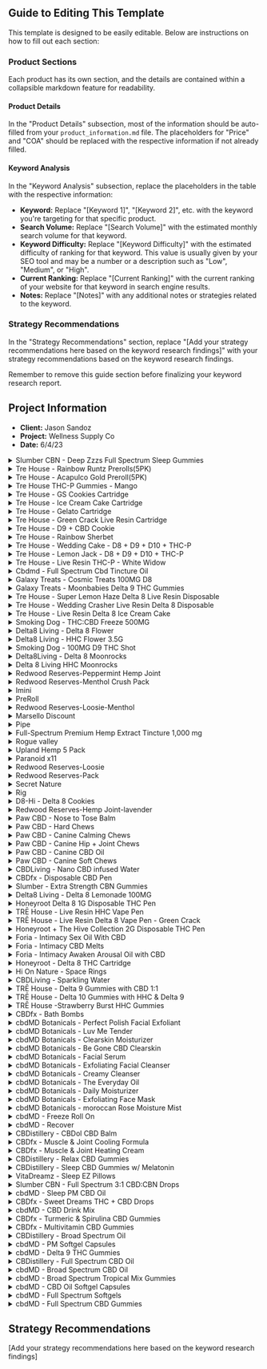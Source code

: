 ## Guide to Editing This Template

This template is designed to be easily editable. Below are instructions on how to fill out each section:

### Product Sections

Each product has its own section, and the details are contained within a collapsible markdown feature for readability. 

#### Product Details

In the "Product Details" subsection, most of the information should be auto-filled from your `product_information.md` file. The placeholders for "Price" and "COA" should be replaced with the respective information if not already filled.

#### Keyword Analysis

In the "Keyword Analysis" subsection, replace the placeholders in the table with the respective information:

- **Keyword:** Replace "[Keyword 1]", "[Keyword 2]", etc. with the keyword you're targeting for that specific product.
- **Search Volume:** Replace "[Search Volume]" with the estimated monthly search volume for that keyword.
- **Keyword Difficulty:** Replace "[Keyword Difficulty]" with the estimated difficulty of ranking for that keyword. This value is usually given by your SEO tool and may be a number or a description such as "Low", "Medium", or "High".
- **Current Ranking:** Replace "[Current Ranking]" with the current ranking of your website for that keyword in search engine results.
- **Notes:** Replace "[Notes]" with any additional notes or strategies related to the keyword.

### Strategy Recommendations

In the "Strategy Recommendations" section, replace "[Add your strategy recommendations here based on the keyword research findings]" with your strategy recommendations based on the keyword research findings.

Remember to remove this guide section before finalizing your keyword research report.

## Project Information

- **Client:** Jason Sandoz
- **Project:** Wellness Supply Co
- **Date:** 6/4/23


<details>
  <summary>Slumber CBN - Deep Zzzs Full Spectrum Sleep Gummies <a id="section-1"></a></summary>

  - **Product URL:** [https://wellnesssupply.co/product/slumber-cbn-deep-zzzs-full-spectrum-sleep-gummies/](https://wellnesssupply.co/product/slumber-cbn-deep-zzzs-full-spectrum-sleep-gummies/)
  - **Price:** 59.99
  - **COA:** Insert lab result link here

  ### Keyword Research

  | Keyword | Search Volume | Keyword Difficulty | Current Ranking | Notes |
  |---------|---------------|-------------------|-----------------|-------|
  | Keyword 1 | Search Volume | Keyword Difficulty | Current Ranking | Notes |
  | Keyword 2 | Search Volume | Keyword Difficulty | Current Ranking | Notes |
  | ... | ... | ... | ... | ... |

</details>

<details>
  <summary>Tre House - Rainbow Runtz Prerolls(5PK) <a id="section-2"></a></summary>

  - **Product URL:** [https://wellnesssupply.co/product/tre-house-rainbow-runtz-prerolls5pk/](https://wellnesssupply.co/product/tre-house-rainbow-runtz-prerolls5pk/)
  - **Price:** 24.99
  - **COA:** Insert lab result link here

  ### Keyword Research

  | Keyword | Search Volume | Keyword Difficulty | Current Ranking | Notes |
  |---------|---------------|-------------------|-----------------|-------|
  | Keyword 1 | Search Volume | Keyword Difficulty | Current Ranking | Notes |
  | Keyword 2 | Search Volume | Keyword Difficulty | Current Ranking | Notes |
  | ... | ... | ... | ... | ... |

</details>

<details>
  <summary>Tre House - Acapulco Gold Preroll(5PK) <a id="section-3"></a></summary>

  - **Product URL:** [https://wellnesssupply.co/product/tre-house-acapulco-gold-preroll5pk/](https://wellnesssupply.co/product/tre-house-acapulco-gold-preroll5pk/)
  - **Price:** 24.99
  - **COA:** Insert lab result link here

  ### Keyword Research

  | Keyword | Search Volume | Keyword Difficulty | Current Ranking | Notes |
  |---------|---------------|-------------------|-----------------|-------|
  | Keyword 1 | Search Volume | Keyword Difficulty | Current Ranking | Notes |
  | Keyword 2 | Search Volume | Keyword Difficulty | Current Ranking | Notes |
  | ... | ... | ... | ... | ... |

</details>

<details>
  <summary>Tre House THC-P Gummies - Mango <a id="section-4"></a></summary>

  - **Product URL:** [https://wellnesssupply.co/product/tre-house-thc-p-gummies-mango/](https://wellnesssupply.co/product/tre-house-thc-p-gummies-mango/)
  - **Price:** 39.99
  - **COA:** Insert lab result link here

  ### Keyword Research

  | Keyword | Search Volume | Keyword Difficulty | Current Ranking | Notes |
  |---------|---------------|-------------------|-----------------|-------|
  | Keyword 1 | Search Volume | Keyword Difficulty | Current Ranking | Notes |
  | Keyword 2 | Search Volume | Keyword Difficulty | Current Ranking | Notes |
  | ... | ... | ... | ... | ... |

</details>

<details>
  <summary>Tre House - GS Cookies Cartridge <a id="section-5"></a></summary>

  - **Product URL:** [https://wellnesssupply.co/product/tre-house-gs-cookies-cartridge/](https://wellnesssupply.co/product/tre-house-gs-cookies-cartridge/)
  - **Price:** 24.99
  - **COA:** Insert lab result link here

  ### Keyword Research

  | Keyword | Search Volume | Keyword Difficulty | Current Ranking | Notes |
  |---------|---------------|-------------------|-----------------|-------|
  | Keyword 1 | Search Volume | Keyword Difficulty | Current Ranking | Notes |
  | Keyword 2 | Search Volume | Keyword Difficulty | Current Ranking | Notes |
  | ... | ... | ... | ... | ... |

</details>

<details>
  <summary>Tre House - Ice Cream Cake Cartridge <a id="section-6"></a></summary>

  - **Product URL:** [https://wellnesssupply.co/product/tre-house-ice-cream-cake-cartridge/](https://wellnesssupply.co/product/tre-house-ice-cream-cake-cartridge/)
  - **Price:** 24.99
  - **COA:** Insert lab result link here

  ### Keyword Research

  | Keyword | Search Volume | Keyword Difficulty | Current Ranking | Notes |
  |---------|---------------|-------------------|-----------------|-------|
  | Keyword 1 | Search Volume | Keyword Difficulty | Current Ranking | Notes |
  | Keyword 2 | Search Volume | Keyword Difficulty | Current Ranking | Notes |
  | ... | ... | ... | ... | ... |

</details>

<details>
  <summary>Tre House - Gelato Cartridge <a id="section-7"></a></summary>

  - **Product URL:** [https://wellnesssupply.co/product/tre-house-gelato-cartridge/](https://wellnesssupply.co/product/tre-house-gelato-cartridge/)
  - **Price:** 24.99
  - **COA:** Insert lab result link here

  ### Keyword Research

  | Keyword | Search Volume | Keyword Difficulty | Current Ranking | Notes |
  |---------|---------------|-------------------|-----------------|-------|
  | Keyword 1 | Search Volume | Keyword Difficulty | Current Ranking | Notes |
  | Keyword 2 | Search Volume | Keyword Difficulty | Current Ranking | Notes |
  | ... | ... | ... | ... | ... |

</details>

<details>
  <summary>Tre House - Green Crack Live Resin Cartridge <a id="section-8"></a></summary>

  - **Product URL:** [https://wellnesssupply.co/product/tre-house-green-crack-live-resin-cartridge/](https://wellnesssupply.co/product/tre-house-green-crack-live-resin-cartridge/)
  - **Price:** 24.99
  - **COA:** Insert lab result link here

  ### Keyword Research

  | Keyword | Search Volume | Keyword Difficulty | Current Ranking | Notes |
  |---------|---------------|-------------------|-----------------|-------|
  | Keyword 1 | Search Volume | Keyword Difficulty | Current Ranking | Notes |
  | Keyword 2 | Search Volume | Keyword Difficulty | Current Ranking | Notes |
  | ... | ... | ... | ... | ... |

</details>

<details>
  <summary>Tre House - D9 + CBD Cookie <a id="section-9"></a></summary>

  - **Product URL:** [https://wellnesssupply.co/product/tre-house-d9-cbd-cookie/](https://wellnesssupply.co/product/tre-house-d9-cbd-cookie/)
  - **Price:** 11.99
  - **COA:** Insert lab result link here

  ### Keyword Research

  | Keyword | Search Volume | Keyword Difficulty | Current Ranking | Notes |
  |---------|---------------|-------------------|-----------------|-------|
  | Keyword 1 | Search Volume | Keyword Difficulty | Current Ranking | Notes |
  | Keyword 2 | Search Volume | Keyword Difficulty | Current Ranking | Notes |
  | ... | ... | ... | ... | ... |

</details>

<details>
  <summary>Tre House - Rainbow Sherbet <a id="section-10"></a></summary>

  - **Product URL:** [https://wellnesssupply.co/product/tre-house-rainbow-sherbet/](https://wellnesssupply.co/product/tre-house-rainbow-sherbet/)
  - **Price:** 39.99
  - **COA:** Insert lab result link here

  ### Keyword Research

  | Keyword | Search Volume | Keyword Difficulty | Current Ranking | Notes |
  |---------|---------------|-------------------|-----------------|-------|
  | Keyword 1 | Search Volume | Keyword Difficulty | Current Ranking | Notes |
  | Keyword 2 | Search Volume | Keyword Difficulty | Current Ranking | Notes |
  | ... | ... | ... | ... | ... |

</details>

<details>
  <summary>Tre House - Wedding Cake - D8 + D9 + D10 + THC-P <a id="section-11"></a></summary>

  - **Product URL:** [https://wellnesssupply.co/product/tre-house-wedding-cake-d8-d9-d10-thc-p/](https://wellnesssupply.co/product/tre-house-wedding-cake-d8-d9-d10-thc-p/)
  - **Price:** 39.99
  - **COA:** Insert lab result link here

  ### Keyword Research

  | Keyword | Search Volume | Keyword Difficulty | Current Ranking | Notes |
  |---------|---------------|-------------------|-----------------|-------|
  | Keyword 1 | Search Volume | Keyword Difficulty | Current Ranking | Notes |
  | Keyword 2 | Search Volume | Keyword Difficulty | Current Ranking | Notes |
  | ... | ... | ... | ... | ... |

</details>

<details>
  <summary>Tre House - Lemon Jack - D8 + D9 + D10 + THC-P <a id="section-12"></a></summary>

  - **Product URL:** [https://wellnesssupply.co/product/tre-house-lemon-jack-d8-d9-d10-thc-p/](https://wellnesssupply.co/product/tre-house-lemon-jack-d8-d9-d10-thc-p/)
  - **Price:** 39.99
  - **COA:** Insert lab result link here

  ### Keyword Research

  | Keyword | Search Volume | Keyword Difficulty | Current Ranking | Notes |
  |---------|---------------|-------------------|-----------------|-------|
  | Keyword 1 | Search Volume | Keyword Difficulty | Current Ranking | Notes |
  | Keyword 2 | Search Volume | Keyword Difficulty | Current Ranking | Notes |
  | ... | ... | ... | ... | ... |

</details>

<details>
  <summary>Tre House - Live Resin THC-P - White Widow <a id="section-13"></a></summary>

  - **Product URL:** [https://wellnesssupply.co/product/tre-house-live-resin-thc-p-white-widow/](https://wellnesssupply.co/product/tre-house-live-resin-thc-p-white-widow/)
  - **Price:** 39.99
  - **COA:** Insert lab result link here

  ### Keyword Research

  | Keyword | Search Volume | Keyword Difficulty | Current Ranking | Notes |
  |---------|---------------|-------------------|-----------------|-------|
  | Keyword 1 | Search Volume | Keyword Difficulty | Current Ranking | Notes |
  | Keyword 2 | Search Volume | Keyword Difficulty | Current Ranking | Notes |
  | ... | ... | ... | ... | ... |

</details>

<details>
  <summary>Cbdmd - Full Spectrum Cbd Tincture Oil <a id="section-14"></a></summary>

  - **Product URL:** [https://wellnesssupply.co/product/cbdmd-full-spectrum-cbd-tincture-oil/](https://wellnesssupply.co/product/cbdmd-full-spectrum-cbd-tincture-oil/)
  - **Price:** 59.99
  - **COA:** Insert lab result link here

  ### Keyword Research

  | Keyword | Search Volume | Keyword Difficulty | Current Ranking | Notes |
  |---------|---------------|-------------------|-----------------|-------|
  | Keyword 1 | Search Volume | Keyword Difficulty | Current Ranking | Notes |
  | Keyword 2 | Search Volume | Keyword Difficulty | Current Ranking | Notes |
  | ... | ... | ... | ... | ... |

</details>

<details>
  <summary>Galaxy Treats - Cosmic Treats 100MG D8 <a id="section-15"></a></summary>

  - **Product URL:** [https://wellnesssupply.co/product/galaxy-treats-cosmic-treats-100mg-d8/](https://wellnesssupply.co/product/galaxy-treats-cosmic-treats-100mg-d8/)
  - **Price:** 12
  - **COA:** Insert lab result link here

  ### Keyword Research

  | Keyword | Search Volume | Keyword Difficulty | Current Ranking | Notes |
  |---------|---------------|-------------------|-----------------|-------|
  | Keyword 1 | Search Volume | Keyword Difficulty | Current Ranking | Notes |
  | Keyword 2 | Search Volume | Keyword Difficulty | Current Ranking | Notes |
  | ... | ... | ... | ... | ... |

</details>

<details>
  <summary>Galaxy Treats - Moonbabies Delta 9 THC Gummies <a id="section-16"></a></summary>

  - **Product URL:** [https://wellnesssupply.co/product/moonbabies-delta-9-thc-gummies/](https://wellnesssupply.co/product/moonbabies-delta-9-thc-gummies/)
  - **Price:** 4.99
  - **COA:** Insert lab result link here

  ### Keyword Research

  | Keyword | Search Volume | Keyword Difficulty | Current Ranking | Notes |
  |---------|---------------|-------------------|-----------------|-------|
  | Keyword 1 | Search Volume | Keyword Difficulty | Current Ranking | Notes |
  | Keyword 2 | Search Volume | Keyword Difficulty | Current Ranking | Notes |
  | ... | ... | ... | ... | ... |

</details>

<details>
  <summary>Tre House - Super Lemon Haze Delta 8 Live Resin Disposable <a id="section-17"></a></summary>

  - **Product URL:** [https://wellnesssupply.co/product/tre-house-super-lemon-haze-delta-8-live-resin-disposable/](https://wellnesssupply.co/product/tre-house-super-lemon-haze-delta-8-live-resin-disposable/)
  - **Price:** 39.99
  - **COA:** Insert lab result link here

  ### Keyword Research

  | Keyword | Search Volume | Keyword Difficulty | Current Ranking | Notes |
  |---------|---------------|-------------------|-----------------|-------|
  | Keyword 1 | Search Volume | Keyword Difficulty | Current Ranking | Notes |
  | Keyword 2 | Search Volume | Keyword Difficulty | Current Ranking | Notes |
  | ... | ... | ... | ... | ... |

</details>

<details>
  <summary>Tre House - Wedding Crasher Live Resin Delta 8 Disposable <a id="section-18"></a></summary>

  - **Product URL:** [https://wellnesssupply.co/product/tre-house-wedding-crashed-live-resin-delta-8-disposable/](https://wellnesssupply.co/product/tre-house-wedding-crashed-live-resin-delta-8-disposable/)
  - **Price:** 39.99
  - **COA:** Insert lab result link here

  ### Keyword Research

  | Keyword | Search Volume | Keyword Difficulty | Current Ranking | Notes |
  |---------|---------------|-------------------|-----------------|-------|
  | Keyword 1 | Search Volume | Keyword Difficulty | Current Ranking | Notes |
  | Keyword 2 | Search Volume | Keyword Difficulty | Current Ranking | Notes |
  | ... | ... | ... | ... | ... |

</details>

<details>
  <summary>Tre House - Live Resin Delta 8 Ice Cream Cake <a id="section-19"></a></summary>

  - **Product URL:** [https://wellnesssupply.co/product/tre-house-live-resin-delta-8-ice-cream-cake/](https://wellnesssupply.co/product/tre-house-live-resin-delta-8-ice-cream-cake/)
  - **Price:** 39.99
  - **COA:** Insert lab result link here

  ### Keyword Research

  | Keyword | Search Volume | Keyword Difficulty | Current Ranking | Notes |
  |---------|---------------|-------------------|-----------------|-------|
  | Keyword 1 | Search Volume | Keyword Difficulty | Current Ranking | Notes |
  | Keyword 2 | Search Volume | Keyword Difficulty | Current Ranking | Notes |
  | ... | ... | ... | ... | ... |

</details>

<details>
  <summary>Smoking Dog - THC:CBD Freeze 500MG <a id="section-20"></a></summary>

  - **Product URL:** [https://wellnesssupply.co/product/smoking-dog-thccbd-freeze-500mg/](https://wellnesssupply.co/product/smoking-dog-thccbd-freeze-500mg/)
  - **Price:** 39.99
  - **COA:** Insert lab result link here

  ### Keyword Research

  | Keyword | Search Volume | Keyword Difficulty | Current Ranking | Notes |
  |---------|---------------|-------------------|-----------------|-------|
  | Keyword 1 | Search Volume | Keyword Difficulty | Current Ranking | Notes |
  | Keyword 2 | Search Volume | Keyword Difficulty | Current Ranking | Notes |
  | ... | ... | ... | ... | ... |

</details>

<details>
  <summary>Delta8 Living - Delta 8 Flower <a id="section-21"></a></summary>

  - **Product URL:** [https://wellnesssupply.co/product/delta8-living-delta-8-flower/](https://wellnesssupply.co/product/delta8-living-delta-8-flower/)
  - **Price:** 29.99
  - **COA:** Insert lab result link here

  ### Keyword Research

  | Keyword | Search Volume | Keyword Difficulty | Current Ranking | Notes |
  |---------|---------------|-------------------|-----------------|-------|
  | Keyword 1 | Search Volume | Keyword Difficulty | Current Ranking | Notes |
  | Keyword 2 | Search Volume | Keyword Difficulty | Current Ranking | Notes |
  | ... | ... | ... | ... | ... |

</details>

<details>
  <summary>Delta8 Living - HHC Flower 3.5G <a id="section-22"></a></summary>

  - **Product URL:** [https://wellnesssupply.co/product/delta8-living-hhc-flower-3-5g/](https://wellnesssupply.co/product/delta8-living-hhc-flower-3-5g/)
  - **Price:** 29.99
  - **COA:** Insert lab result link here

  ### Keyword Research

  | Keyword | Search Volume | Keyword Difficulty | Current Ranking | Notes |
  |---------|---------------|-------------------|-----------------|-------|
  | Keyword 1 | Search Volume | Keyword Difficulty | Current Ranking | Notes |
  | Keyword 2 | Search Volume | Keyword Difficulty | Current Ranking | Notes |
  | ... | ... | ... | ... | ... |

</details>

<details>
  <summary>Smoking Dog - 100MG D9 THC Shot <a id="section-23"></a></summary>

  - **Product URL:** [https://wellnesssupply.co/product/smoking-dog-100mg-d9-thc-shot/](https://wellnesssupply.co/product/smoking-dog-100mg-d9-thc-shot/)
  - **Price:** 11.99
  - **COA:** Insert lab result link here

  ### Keyword Research

  | Keyword | Search Volume | Keyword Difficulty | Current Ranking | Notes |
  |---------|---------------|-------------------|-----------------|-------|
  | Keyword 1 | Search Volume | Keyword Difficulty | Current Ranking | Notes |
  | Keyword 2 | Search Volume | Keyword Difficulty | Current Ranking | Notes |
  | ... | ... | ... | ... | ... |

</details>

<details>
  <summary>Delta8Living - Delta 8 Moonrocks <a id="section-24"></a></summary>

  - **Product URL:** [https://wellnesssupply.co/product/delta8living-delta-8-moonrocks/](https://wellnesssupply.co/product/delta8living-delta-8-moonrocks/)
  - **Price:** 29.99
  - **COA:** Insert lab result link here

  ### Keyword Research

  | Keyword | Search Volume | Keyword Difficulty | Current Ranking | Notes |
  |---------|---------------|-------------------|-----------------|-------|
  | Keyword 1 | Search Volume | Keyword Difficulty | Current Ranking | Notes |
  | Keyword 2 | Search Volume | Keyword Difficulty | Current Ranking | Notes |
  | ... | ... | ... | ... | ... |

</details>

<details>
  <summary>Delta 8 Living HHC Moonrocks <a id="section-25"></a></summary>

  - **Product URL:** [https://wellnesssupply.co/product/delta-8-living-hhc-moonrocks/](https://wellnesssupply.co/product/delta-8-living-hhc-moonrocks/)
  - **Price:** 29.99
  - **COA:** Insert lab result link here

  ### Keyword Research

  | Keyword | Search Volume | Keyword Difficulty | Current Ranking | Notes |
  |---------|---------------|-------------------|-----------------|-------|
  | Keyword 1 | Search Volume | Keyword Difficulty | Current Ranking | Notes |
  | Keyword 2 | Search Volume | Keyword Difficulty | Current Ranking | Notes |
  | ... | ... | ... | ... | ... |

</details>

<details>
  <summary>Redwood Reserves-Peppermint Hemp Joint <a id="section-26"></a></summary>

  - **Product URL:** [https://wellnesssupply.co/product/redwood-reserves-peppermint-hemp-joint/](https://wellnesssupply.co/product/redwood-reserves-peppermint-hemp-joint/)
  - **Price:** 9
  - **COA:** Insert lab result link here

  ### Keyword Research

  | Keyword | Search Volume | Keyword Difficulty | Current Ranking | Notes |
  |---------|---------------|-------------------|-----------------|-------|
  | Keyword 1 | Search Volume | Keyword Difficulty | Current Ranking | Notes |
  | Keyword 2 | Search Volume | Keyword Difficulty | Current Ranking | Notes |
  | ... | ... | ... | ... | ... |

</details>

<details>
  <summary>Redwood Reserves-Menthol Crush Pack <a id="section-27"></a></summary>

  - **Product URL:** [https://wellnesssupply.co/product/redwood/](https://wellnesssupply.co/product/redwood/)
  - **Price:** 11.99
  - **COA:** Insert lab result link here

  ### Keyword Research

  | Keyword | Search Volume | Keyword Difficulty | Current Ranking | Notes |
  |---------|---------------|-------------------|-----------------|-------|
  | Keyword 1 | Search Volume | Keyword Difficulty | Current Ranking | Notes |
  | Keyword 2 | Search Volume | Keyword Difficulty | Current Ranking | Notes |
  | ... | ... | ... | ... | ... |

</details>

<details>
  <summary>Imini <a id="section-28"></a></summary>

  - **Product URL:** [https://wellnesssupply.co/product/imini/](https://wellnesssupply.co/product/imini/)
  - **Price:** 35
  - **COA:** Insert lab result link here

  ### Keyword Research

  | Keyword | Search Volume | Keyword Difficulty | Current Ranking | Notes |
  |---------|---------------|-------------------|-----------------|-------|
  | Keyword 1 | Search Volume | Keyword Difficulty | Current Ranking | Notes |
  | Keyword 2 | Search Volume | Keyword Difficulty | Current Ranking | Notes |
  | ... | ... | ... | ... | ... |

</details>

<details>
  <summary>PreRoll <a id="section-29"></a></summary>

  - **Product URL:** [https://wellnesssupply.co/product/preroll/](https://wellnesssupply.co/product/preroll/)
  - **Price:** 5
  - **COA:** Insert lab result link here

  ### Keyword Research

  | Keyword | Search Volume | Keyword Difficulty | Current Ranking | Notes |
  |---------|---------------|-------------------|-----------------|-------|
  | Keyword 1 | Search Volume | Keyword Difficulty | Current Ranking | Notes |
  | Keyword 2 | Search Volume | Keyword Difficulty | Current Ranking | Notes |
  | ... | ... | ... | ... | ... |

</details>

<details>
  <summary>Redwood Reserves-Loosie-Menthol <a id="section-30"></a></summary>

  - **Product URL:** [https://wellnesssupply.co/product/redwood-reserves-loosie-menthol/](https://wellnesssupply.co/product/redwood-reserves-loosie-menthol/)
  - **Price:** 1.99
  - **COA:** Insert lab result link here

  ### Keyword Research

  | Keyword | Search Volume | Keyword Difficulty | Current Ranking | Notes |
  |---------|---------------|-------------------|-----------------|-------|
  | Keyword 1 | Search Volume | Keyword Difficulty | Current Ranking | Notes |
  | Keyword 2 | Search Volume | Keyword Difficulty | Current Ranking | Notes |
  | ... | ... | ... | ... | ... |

</details>

<details>
  <summary>Marsello Discount <a id="section-31"></a></summary>

  - **Product URL:** [https://wellnesssupply.co/product/marsellodollardiscount/](https://wellnesssupply.co/product/marsellodollardiscount/)
  - **Price:** 0
  - **COA:** Insert lab result link here

  ### Keyword Research

  | Keyword | Search Volume | Keyword Difficulty | Current Ranking | Notes |
  |---------|---------------|-------------------|-----------------|-------|
  | Keyword 1 | Search Volume | Keyword Difficulty | Current Ranking | Notes |
  | Keyword 2 | Search Volume | Keyword Difficulty | Current Ranking | Notes |
  | ... | ... | ... | ... | ... |

</details>

<details>
  <summary>Pipe <a id="section-32"></a></summary>

  - **Product URL:** [https://wellnesssupply.co/?post_type=product&p=2232](https://wellnesssupply.co/?post_type=product&p=2232)
  - **Price:** 25
  - **COA:** Insert lab result link here

  ### Keyword Research

  | Keyword | Search Volume | Keyword Difficulty | Current Ranking | Notes |
  |---------|---------------|-------------------|-----------------|-------|
  | Keyword 1 | Search Volume | Keyword Difficulty | Current Ranking | Notes |
  | Keyword 2 | Search Volume | Keyword Difficulty | Current Ranking | Notes |
  | ... | ... | ... | ... | ... |

</details>

<details>
  <summary>Full-Spectrum Premium Hemp Extract Tincture 1,000 mg <a id="section-33"></a></summary>

  - **Product URL:** [https://wellnesssupply.co/product/850024773783/](https://wellnesssupply.co/product/850024773783/)
  - **Price:** 34.99
  - **COA:** Insert lab result link here

  ### Keyword Research

  | Keyword | Search Volume | Keyword Difficulty | Current Ranking | Notes |
  |---------|---------------|-------------------|-----------------|-------|
  | Keyword 1 | Search Volume | Keyword Difficulty | Current Ranking | Notes |
  | Keyword 2 | Search Volume | Keyword Difficulty | Current Ranking | Notes |
  | ... | ... | ... | ... | ... |

</details>

<details>
  <summary>Rogue valley <a id="section-34"></a></summary>

  - **Product URL:** [https://wellnesssupply.co/product/rogue-valley/](https://wellnesssupply.co/product/rogue-valley/)
  - **Price:** 29.99
  - **COA:** Insert lab result link here

  ### Keyword Research

  | Keyword | Search Volume | Keyword Difficulty | Current Ranking | Notes |
  |---------|---------------|-------------------|-----------------|-------|
  | Keyword 1 | Search Volume | Keyword Difficulty | Current Ranking | Notes |
  | Keyword 2 | Search Volume | Keyword Difficulty | Current Ranking | Notes |
  | ... | ... | ... | ... | ... |

</details>

<details>
  <summary>Upland Hemp 5 Pack <a id="section-35"></a></summary>

  - **Product URL:** [https://wellnesssupply.co/product/upland-hemp-5-pack/](https://wellnesssupply.co/product/upland-hemp-5-pack/)
  - **Price:** 19.99
  - **COA:** Insert lab result link here

  ### Keyword Research

  | Keyword | Search Volume | Keyword Difficulty | Current Ranking | Notes |
  |---------|---------------|-------------------|-----------------|-------|
  | Keyword 1 | Search Volume | Keyword Difficulty | Current Ranking | Notes |
  | Keyword 2 | Search Volume | Keyword Difficulty | Current Ranking | Notes |
  | ... | ... | ... | ... | ... |

</details>

<details>
  <summary>Paranoid x11 <a id="section-36"></a></summary>

  - **Product URL:** [https://wellnesssupply.co/product/paranoid-x11/](https://wellnesssupply.co/product/paranoid-x11/)
  - **Price:** 44.99
  - **COA:** Insert lab result link here

  ### Keyword Research

  | Keyword | Search Volume | Keyword Difficulty | Current Ranking | Notes |
  |---------|---------------|-------------------|-----------------|-------|
  | Keyword 1 | Search Volume | Keyword Difficulty | Current Ranking | Notes |
  | Keyword 2 | Search Volume | Keyword Difficulty | Current Ranking | Notes |
  | ... | ... | ... | ... | ... |

</details>

<details>
  <summary>Redwood Reserves-Loosie <a id="section-37"></a></summary>

  - **Product URL:** [https://wellnesssupply.co/product/redwood-reserves-loosie/](https://wellnesssupply.co/product/redwood-reserves-loosie/)
  - **Price:** 1.99
  - **COA:** Insert lab result link here

  ### Keyword Research

  | Keyword | Search Volume | Keyword Difficulty | Current Ranking | Notes |
  |---------|---------------|-------------------|-----------------|-------|
  | Keyword 1 | Search Volume | Keyword Difficulty | Current Ranking | Notes |
  | Keyword 2 | Search Volume | Keyword Difficulty | Current Ranking | Notes |
  | ... | ... | ... | ... | ... |

</details>

<details>
  <summary>Redwood Reserves-Pack <a id="section-38"></a></summary>

  - **Product URL:** [https://wellnesssupply.co/product/redwood-reserves-pack/](https://wellnesssupply.co/product/redwood-reserves-pack/)
  - **Price:** 11.99
  - **COA:** Insert lab result link here

  ### Keyword Research

  | Keyword | Search Volume | Keyword Difficulty | Current Ranking | Notes |
  |---------|---------------|-------------------|-----------------|-------|
  | Keyword 1 | Search Volume | Keyword Difficulty | Current Ranking | Notes |
  | Keyword 2 | Search Volume | Keyword Difficulty | Current Ranking | Notes |
  | ... | ... | ... | ... | ... |

</details>

<details>
  <summary>Secret Nature <a id="section-39"></a></summary>

  - **Product URL:** [https://wellnesssupply.co/product/secret-nature/](https://wellnesssupply.co/product/secret-nature/)
  - **Price:** 29.99
  - **COA:** Insert lab result link here

  ### Keyword Research

  | Keyword | Search Volume | Keyword Difficulty | Current Ranking | Notes |
  |---------|---------------|-------------------|-----------------|-------|
  | Keyword 1 | Search Volume | Keyword Difficulty | Current Ranking | Notes |
  | Keyword 2 | Search Volume | Keyword Difficulty | Current Ranking | Notes |
  | ... | ... | ... | ... | ... |

</details>

<details>
  <summary>Rig <a id="section-40"></a></summary>

  - **Product URL:** [https://wellnesssupply.co/product/rig/](https://wellnesssupply.co/product/rig/)
  - **Price:** 45
  - **COA:** Insert lab result link here

  ### Keyword Research

  | Keyword | Search Volume | Keyword Difficulty | Current Ranking | Notes |
  |---------|---------------|-------------------|-----------------|-------|
  | Keyword 1 | Search Volume | Keyword Difficulty | Current Ranking | Notes |
  | Keyword 2 | Search Volume | Keyword Difficulty | Current Ranking | Notes |
  | ... | ... | ... | ... | ... |

</details>

<details>
  <summary>D8-Hi - Delta 8 Cookies <a id="section-41"></a></summary>

  - **Product URL:** [https://wellnesssupply.co/product/d8-hi-delta-8-cookies/](https://wellnesssupply.co/product/d8-hi-delta-8-cookies/)
  - **Price:** 14.99
  - **COA:** Insert lab result link here

  ### Keyword Research

  | Keyword | Search Volume | Keyword Difficulty | Current Ranking | Notes |
  |---------|---------------|-------------------|-----------------|-------|
  | Keyword 1 | Search Volume | Keyword Difficulty | Current Ranking | Notes |
  | Keyword 2 | Search Volume | Keyword Difficulty | Current Ranking | Notes |
  | ... | ... | ... | ... | ... |

</details>

<details>
  <summary>Redwood Reserves-Hemp Joint-lavender <a id="section-42"></a></summary>

  - **Product URL:** [https://wellnesssupply.co/product/redwood-reserves-hemp-joint-lavender/](https://wellnesssupply.co/product/redwood-reserves-hemp-joint-lavender/)
  - **Price:** 9
  - **COA:** Insert lab result link here

  ### Keyword Research

  | Keyword | Search Volume | Keyword Difficulty | Current Ranking | Notes |
  |---------|---------------|-------------------|-----------------|-------|
  | Keyword 1 | Search Volume | Keyword Difficulty | Current Ranking | Notes |
  | Keyword 2 | Search Volume | Keyword Difficulty | Current Ranking | Notes |
  | ... | ... | ... | ... | ... |

</details>

<details>
  <summary>Paw CBD - Nose to Tose Balm <a id="section-43"></a></summary>

  - **Product URL:** [https://wellnesssupply.co/product/paw-cbd-nose-to-toes-balm/](https://wellnesssupply.co/product/paw-cbd-nose-to-toes-balm/)
  - **Price:** 24.99
  - **COA:** Insert lab result link here

  ### Keyword Research

  | Keyword | Search Volume | Keyword Difficulty | Current Ranking | Notes |
  |---------|---------------|-------------------|-----------------|-------|
  | Keyword 1 | Search Volume | Keyword Difficulty | Current Ranking | Notes |
  | Keyword 2 | Search Volume | Keyword Difficulty | Current Ranking | Notes |
  | ... | ... | ... | ... | ... |

</details>

<details>
  <summary>Paw CBD - Hard Chews <a id="section-44"></a></summary>

  - **Product URL:** [https://wellnesssupply.co/product/paw-cbd-hard-chews/](https://wellnesssupply.co/product/paw-cbd-hard-chews/)
  - **Price:** 34.99
  - **COA:** Insert lab result link here

  ### Keyword Research

  | Keyword | Search Volume | Keyword Difficulty | Current Ranking | Notes |
  |---------|---------------|-------------------|-----------------|-------|
  | Keyword 1 | Search Volume | Keyword Difficulty | Current Ranking | Notes |
  | Keyword 2 | Search Volume | Keyword Difficulty | Current Ranking | Notes |
  | ... | ... | ... | ... | ... |

</details>

<details>
  <summary>Paw CBD - Canine Calming Chews <a id="section-45"></a></summary>

  - **Product URL:** [https://wellnesssupply.co/product/paw-cbd-canine-calming-chews/](https://wellnesssupply.co/product/paw-cbd-canine-calming-chews/)
  - **Price:** 19.99
  - **COA:** Insert lab result link here

  ### Keyword Research

  | Keyword | Search Volume | Keyword Difficulty | Current Ranking | Notes |
  |---------|---------------|-------------------|-----------------|-------|
  | Keyword 1 | Search Volume | Keyword Difficulty | Current Ranking | Notes |
  | Keyword 2 | Search Volume | Keyword Difficulty | Current Ranking | Notes |
  | ... | ... | ... | ... | ... |

</details>

<details>
  <summary>Paw CBD - Canine Hip + Joint Chews <a id="section-46"></a></summary>

  - **Product URL:** [https://wellnesssupply.co/product/paw-cbd-canine-hip-joint-chews/](https://wellnesssupply.co/product/paw-cbd-canine-hip-joint-chews/)
  - **Price:** 29.99
  - **COA:** Insert lab result link here

  ### Keyword Research

  | Keyword | Search Volume | Keyword Difficulty | Current Ranking | Notes |
  |---------|---------------|-------------------|-----------------|-------|
  | Keyword 1 | Search Volume | Keyword Difficulty | Current Ranking | Notes |
  | Keyword 2 | Search Volume | Keyword Difficulty | Current Ranking | Notes |
  | ... | ... | ... | ... | ... |

</details>

<details>
  <summary>Paw CBD - Canine CBD Oil <a id="section-47"></a></summary>

  - **Product URL:** [https://wellnesssupply.co/product/paw-cbd-canine-cbd-oil/](https://wellnesssupply.co/product/paw-cbd-canine-cbd-oil/)
  - **Price:** 19.99
  - **COA:** Insert lab result link here

  ### Keyword Research

  | Keyword | Search Volume | Keyword Difficulty | Current Ranking | Notes |
  |---------|---------------|-------------------|-----------------|-------|
  | Keyword 1 | Search Volume | Keyword Difficulty | Current Ranking | Notes |
  | Keyword 2 | Search Volume | Keyword Difficulty | Current Ranking | Notes |
  | ... | ... | ... | ... | ... |

</details>

<details>
  <summary>Paw CBD - Canine Soft Chews <a id="section-48"></a></summary>

  - **Product URL:** [https://wellnesssupply.co/product/paw-cbd-canine-soft-chews/](https://wellnesssupply.co/product/paw-cbd-canine-soft-chews/)
  - **Price:** 19.99
  - **COA:** Insert lab result link here

  ### Keyword Research

  | Keyword | Search Volume | Keyword Difficulty | Current Ranking | Notes |
  |---------|---------------|-------------------|-----------------|-------|
  | Keyword 1 | Search Volume | Keyword Difficulty | Current Ranking | Notes |
  | Keyword 2 | Search Volume | Keyword Difficulty | Current Ranking | Notes |
  | ... | ... | ... | ... | ... |

</details>

<details>
  <summary>CBDLiving - Nano CBD infused Water <a id="section-49"></a></summary>

  - **Product URL:** [https://wellnesssupply.co/product/cbdliving-nano-cbd-infused-water/](https://wellnesssupply.co/product/cbdliving-nano-cbd-infused-water/)
  - **Price:** 4.99
  - **COA:** Insert lab result link here

  ### Keyword Research

  | Keyword | Search Volume | Keyword Difficulty | Current Ranking | Notes |
  |---------|---------------|-------------------|-----------------|-------|
  | Keyword 1 | Search Volume | Keyword Difficulty | Current Ranking | Notes |
  | Keyword 2 | Search Volume | Keyword Difficulty | Current Ranking | Notes |
  | ... | ... | ... | ... | ... |

</details>

<details>
  <summary>CBDfx - Disposable CBD Pen <a id="section-50"></a></summary>

  - **Product URL:** [https://wellnesssupply.co/product/cbdfx-disposable-cbd-pen/](https://wellnesssupply.co/product/cbdfx-disposable-cbd-pen/)
  - **Price:** 29.99
  - **COA:** Insert lab result link here

  ### Keyword Research

  | Keyword | Search Volume | Keyword Difficulty | Current Ranking | Notes |
  |---------|---------------|-------------------|-----------------|-------|
  | Keyword 1 | Search Volume | Keyword Difficulty | Current Ranking | Notes |
  | Keyword 2 | Search Volume | Keyword Difficulty | Current Ranking | Notes |
  | ... | ... | ... | ... | ... |

</details>

<details>
  <summary>Slumber - Extra Strength CBN Gummies <a id="section-51"></a></summary>

  - **Product URL:** [https://wellnesssupply.co/product/slumber-extra-strength-cbn-gummies/](https://wellnesssupply.co/product/slumber-extra-strength-cbn-gummies/)
  - **Price:** 59.99
  - **COA:** Insert lab result link here

  ### Keyword Research

  | Keyword | Search Volume | Keyword Difficulty | Current Ranking | Notes |
  |---------|---------------|-------------------|-----------------|-------|
  | Keyword 1 | Search Volume | Keyword Difficulty | Current Ranking | Notes |
  | Keyword 2 | Search Volume | Keyword Difficulty | Current Ranking | Notes |
  | ... | ... | ... | ... | ... |

</details>

<details>
  <summary>Delta8 Living - Delta 8 Lemonade 100MG <a id="section-52"></a></summary>

  - **Product URL:** [https://wellnesssupply.co/product/delta8-living-delta-8-lemonade-100mg/](https://wellnesssupply.co/product/delta8-living-delta-8-lemonade-100mg/)
  - **Price:** 14.99
  - **COA:** Insert lab result link here

  ### Keyword Research

  | Keyword | Search Volume | Keyword Difficulty | Current Ranking | Notes |
  |---------|---------------|-------------------|-----------------|-------|
  | Keyword 1 | Search Volume | Keyword Difficulty | Current Ranking | Notes |
  | Keyword 2 | Search Volume | Keyword Difficulty | Current Ranking | Notes |
  | ... | ... | ... | ... | ... |

</details>

<details>
  <summary>Honeyroot Delta 8 1G Disposable THC Pen <a id="section-53"></a></summary>

  - **Product URL:** [https://wellnesssupply.co/product/honeyroot-delta-8-thc-disposable/](https://wellnesssupply.co/product/honeyroot-delta-8-thc-disposable/)
  - **Price:** 34.99
  - **COA:** Insert lab result link here

  ### Keyword Research

  | Keyword | Search Volume | Keyword Difficulty | Current Ranking | Notes |
  |---------|---------------|-------------------|-----------------|-------|
  | Keyword 1 | Search Volume | Keyword Difficulty | Current Ranking | Notes |
  | Keyword 2 | Search Volume | Keyword Difficulty | Current Ranking | Notes |
  | ... | ... | ... | ... | ... |

</details>

<details>
  <summary>TRĒ House - Live Resin HHC Vape Pen <a id="section-54"></a></summary>

  - **Product URL:** [https://wellnesssupply.co/product/tre-house-live-resin-hhc-vape-pen/](https://wellnesssupply.co/product/tre-house-live-resin-hhc-vape-pen/)
  - **Price:** 39.99
  - **COA:** Insert lab result link here

  ### Keyword Research

  | Keyword | Search Volume | Keyword Difficulty | Current Ranking | Notes |
  |---------|---------------|-------------------|-----------------|-------|
  | Keyword 1 | Search Volume | Keyword Difficulty | Current Ranking | Notes |
  | Keyword 2 | Search Volume | Keyword Difficulty | Current Ranking | Notes |
  | ... | ... | ... | ... | ... |

</details>

<details>
  <summary>TRĒ House - Live Resin Delta 8 Vape Pen - Green Crack <a id="section-55"></a></summary>

  - **Product URL:** [https://wellnesssupply.co/product/tre-house-live-resin-delta-8-vape-pen-green-crack/](https://wellnesssupply.co/product/tre-house-live-resin-delta-8-vape-pen-green-crack/)
  - **Price:** 39.99
  - **COA:** Insert lab result link here

  ### Keyword Research

  | Keyword | Search Volume | Keyword Difficulty | Current Ranking | Notes |
  |---------|---------------|-------------------|-----------------|-------|
  | Keyword 1 | Search Volume | Keyword Difficulty | Current Ranking | Notes |
  | Keyword 2 | Search Volume | Keyword Difficulty | Current Ranking | Notes |
  | ... | ... | ... | ... | ... |

</details>

<details>
  <summary>Honeyroot + The Hive Collection 2G Disposable THC Pen <a id="section-56"></a></summary>

  - **Product URL:** [https://wellnesssupply.co/product/honeyroot-the-hive-collection-2g-disposable-thc-pen/](https://wellnesssupply.co/product/honeyroot-the-hive-collection-2g-disposable-thc-pen/)
  - **Price:** 44.99
  - **COA:** Insert lab result link here

  ### Keyword Research

  | Keyword | Search Volume | Keyword Difficulty | Current Ranking | Notes |
  |---------|---------------|-------------------|-----------------|-------|
  | Keyword 1 | Search Volume | Keyword Difficulty | Current Ranking | Notes |
  | Keyword 2 | Search Volume | Keyword Difficulty | Current Ranking | Notes |
  | ... | ... | ... | ... | ... |

</details>

<details>
  <summary>Foria - Intimacy Sex Oil With CBD <a id="section-57"></a></summary>

  - **Product URL:** [https://wellnesssupply.co/product/foria-intimacy-sex-oil-with-cbd/](https://wellnesssupply.co/product/foria-intimacy-sex-oil-with-cbd/)
  - **Price:** 39.99
  - **COA:** Insert lab result link here

  ### Keyword Research

  | Keyword | Search Volume | Keyword Difficulty | Current Ranking | Notes |
  |---------|---------------|-------------------|-----------------|-------|
  | Keyword 1 | Search Volume | Keyword Difficulty | Current Ranking | Notes |
  | Keyword 2 | Search Volume | Keyword Difficulty | Current Ranking | Notes |
  | ... | ... | ... | ... | ... |

</details>

<details>
  <summary>Foria - Intimacy CBD Melts <a id="section-58"></a></summary>

  - **Product URL:** [https://wellnesssupply.co/product/foria-intimacy-cbd-melts/](https://wellnesssupply.co/product/foria-intimacy-cbd-melts/)
  - **Price:** 19.99
  - **COA:** Insert lab result link here

  ### Keyword Research

  | Keyword | Search Volume | Keyword Difficulty | Current Ranking | Notes |
  |---------|---------------|-------------------|-----------------|-------|
  | Keyword 1 | Search Volume | Keyword Difficulty | Current Ranking | Notes |
  | Keyword 2 | Search Volume | Keyword Difficulty | Current Ranking | Notes |
  | ... | ... | ... | ... | ... |

</details>

<details>
  <summary>Foria - Intimacy Awaken Arousal Oil with CBD <a id="section-59"></a></summary>

  - **Product URL:** [https://wellnesssupply.co/product/foria-intimacy-awaken-arousal-oil-with-cbd/](https://wellnesssupply.co/product/foria-intimacy-awaken-arousal-oil-with-cbd/)
  - **Price:** 39.99
  - **COA:** Insert lab result link here

  ### Keyword Research

  | Keyword | Search Volume | Keyword Difficulty | Current Ranking | Notes |
  |---------|---------------|-------------------|-----------------|-------|
  | Keyword 1 | Search Volume | Keyword Difficulty | Current Ranking | Notes |
  | Keyword 2 | Search Volume | Keyword Difficulty | Current Ranking | Notes |
  | ... | ... | ... | ... | ... |

</details>

<details>
  <summary>Honeyroot - Delta 8 THC Cartridge <a id="section-60"></a></summary>

  - **Product URL:** [https://wellnesssupply.co/product/honeyroot-delta-8-thc-cartridge/](https://wellnesssupply.co/product/honeyroot-delta-8-thc-cartridge/)
  - **Price:** 29.99
  - **COA:** Insert lab result link here

  ### Keyword Research

  | Keyword | Search Volume | Keyword Difficulty | Current Ranking | Notes |
  |---------|---------------|-------------------|-----------------|-------|
  | Keyword 1 | Search Volume | Keyword Difficulty | Current Ranking | Notes |
  | Keyword 2 | Search Volume | Keyword Difficulty | Current Ranking | Notes |
  | ... | ... | ... | ... | ... |

</details>

<details>
  <summary>Hi On Nature - Space Rings <a id="section-61"></a></summary>

  - **Product URL:** [https://wellnesssupply.co/product/hi-on-nature-space-rings/](https://wellnesssupply.co/product/hi-on-nature-space-rings/)
  - **Price:** 59.99
  - **COA:** Insert lab result link here

  ### Keyword Research

  | Keyword | Search Volume | Keyword Difficulty | Current Ranking | Notes |
  |---------|---------------|-------------------|-----------------|-------|
  | Keyword 1 | Search Volume | Keyword Difficulty | Current Ranking | Notes |
  | Keyword 2 | Search Volume | Keyword Difficulty | Current Ranking | Notes |
  | ... | ... | ... | ... | ... |

</details>

<details>
  <summary>CBDLiving - Sparkling Water <a id="section-62"></a></summary>

  - **Product URL:** [https://wellnesssupply.co/product/cbdliving-sparkling-water/](https://wellnesssupply.co/product/cbdliving-sparkling-water/)
  - **Price:** 6.99
  - **COA:** Insert lab result link here

  ### Keyword Research

  | Keyword | Search Volume | Keyword Difficulty | Current Ranking | Notes |
  |---------|---------------|-------------------|-----------------|-------|
  | Keyword 1 | Search Volume | Keyword Difficulty | Current Ranking | Notes |
  | Keyword 2 | Search Volume | Keyword Difficulty | Current Ranking | Notes |
  | ... | ... | ... | ... | ... |

</details>

<details>
  <summary>TRĒ House - Delta 9 Gummies with CBD 1:1 <a id="section-63"></a></summary>

  - **Product URL:** [https://wellnesssupply.co/product/tre-house-delta-9-gummies-with-cbd-11/](https://wellnesssupply.co/product/tre-house-delta-9-gummies-with-cbd-11/)
  - **Price:** 39.99
  - **COA:** Insert lab result link here

  ### Keyword Research

  | Keyword | Search Volume | Keyword Difficulty | Current Ranking | Notes |
  |---------|---------------|-------------------|-----------------|-------|
  | Keyword 1 | Search Volume | Keyword Difficulty | Current Ranking | Notes |
  | Keyword 2 | Search Volume | Keyword Difficulty | Current Ranking | Notes |
  | ... | ... | ... | ... | ... |

</details>

<details>
  <summary>TRĒ House - Delta 10 Gummies with HHC &amp; Delta 9 <a id="section-64"></a></summary>

  - **Product URL:** [https://wellnesssupply.co/product/tre-house-delta-10-gummies-with-hhc-delta-9/](https://wellnesssupply.co/product/tre-house-delta-10-gummies-with-hhc-delta-9/)
  - **Price:** 39.99
  - **COA:** Insert lab result link here

  ### Keyword Research

  | Keyword | Search Volume | Keyword Difficulty | Current Ranking | Notes |
  |---------|---------------|-------------------|-----------------|-------|
  | Keyword 1 | Search Volume | Keyword Difficulty | Current Ranking | Notes |
  | Keyword 2 | Search Volume | Keyword Difficulty | Current Ranking | Notes |
  | ... | ... | ... | ... | ... |

</details>

<details>
  <summary>TRĒ House -Strawberry Burst HHC Gummies <a id="section-65"></a></summary>

  - **Product URL:** [https://wellnesssupply.co/product/tre-house-strawberry-burst-hhc-gummies/](https://wellnesssupply.co/product/tre-house-strawberry-burst-hhc-gummies/)
  - **Price:** 39.99
  - **COA:** Insert lab result link here

  ### Keyword Research

  | Keyword | Search Volume | Keyword Difficulty | Current Ranking | Notes |
  |---------|---------------|-------------------|-----------------|-------|
  | Keyword 1 | Search Volume | Keyword Difficulty | Current Ranking | Notes |
  | Keyword 2 | Search Volume | Keyword Difficulty | Current Ranking | Notes |
  | ... | ... | ... | ... | ... |

</details>

<details>
  <summary>CBDfx - Bath Bombs <a id="section-66"></a></summary>

  - **Product URL:** [https://wellnesssupply.co/product/cbdfx-bath-bomb/](https://wellnesssupply.co/product/cbdfx-bath-bomb/)
  - **Price:** 9.99
  - **COA:** Insert lab result link here

  ### Keyword Research

  | Keyword | Search Volume | Keyword Difficulty | Current Ranking | Notes |
  |---------|---------------|-------------------|-----------------|-------|
  | Keyword 1 | Search Volume | Keyword Difficulty | Current Ranking | Notes |
  | Keyword 2 | Search Volume | Keyword Difficulty | Current Ranking | Notes |
  | ... | ... | ... | ... | ... |

</details>

<details>
  <summary>cbdMD Botanicals - Perfect Polish Facial Exfoliant <a id="section-67"></a></summary>

  - **Product URL:** [https://wellnesssupply.co/product/cbdmd-botanicals-perfect-polish-facial-exfoliant/](https://wellnesssupply.co/product/cbdmd-botanicals-perfect-polish-facial-exfoliant/)
  - **Price:** 29.99
  - **COA:** Insert lab result link here

  ### Keyword Research

  | Keyword | Search Volume | Keyword Difficulty | Current Ranking | Notes |
  |---------|---------------|-------------------|-----------------|-------|
  | Keyword 1 | Search Volume | Keyword Difficulty | Current Ranking | Notes |
  | Keyword 2 | Search Volume | Keyword Difficulty | Current Ranking | Notes |
  | ... | ... | ... | ... | ... |

</details>

<details>
  <summary>cbdMD Botanicals - Luv Me Tender <a id="section-68"></a></summary>

  - **Product URL:** [https://wellnesssupply.co/product/cbdmd-botanicals-luv-me-tender/](https://wellnesssupply.co/product/cbdmd-botanicals-luv-me-tender/)
  - **Price:** 29.99
  - **COA:** Insert lab result link here

  ### Keyword Research

  | Keyword | Search Volume | Keyword Difficulty | Current Ranking | Notes |
  |---------|---------------|-------------------|-----------------|-------|
  | Keyword 1 | Search Volume | Keyword Difficulty | Current Ranking | Notes |
  | Keyword 2 | Search Volume | Keyword Difficulty | Current Ranking | Notes |
  | ... | ... | ... | ... | ... |

</details>

<details>
  <summary>cbdMD Botanicals - Clearskin Moisturizer <a id="section-69"></a></summary>

  - **Product URL:** [https://wellnesssupply.co/product/cbdmd-botanicals-clearskin-moisturizer/](https://wellnesssupply.co/product/cbdmd-botanicals-clearskin-moisturizer/)
  - **Price:** 29.99
  - **COA:** Insert lab result link here

  ### Keyword Research

  | Keyword | Search Volume | Keyword Difficulty | Current Ranking | Notes |
  |---------|---------------|-------------------|-----------------|-------|
  | Keyword 1 | Search Volume | Keyword Difficulty | Current Ranking | Notes |
  | Keyword 2 | Search Volume | Keyword Difficulty | Current Ranking | Notes |
  | ... | ... | ... | ... | ... |

</details>

<details>
  <summary>cbdMD Botanicals - Be Gone CBD Clearskin <a id="section-70"></a></summary>

  - **Product URL:** [https://wellnesssupply.co/product/cbdmd-botanicals-be-gone-cbd-clearskin/](https://wellnesssupply.co/product/cbdmd-botanicals-be-gone-cbd-clearskin/)
  - **Price:** 29.99
  - **COA:** Insert lab result link here

  ### Keyword Research

  | Keyword | Search Volume | Keyword Difficulty | Current Ranking | Notes |
  |---------|---------------|-------------------|-----------------|-------|
  | Keyword 1 | Search Volume | Keyword Difficulty | Current Ranking | Notes |
  | Keyword 2 | Search Volume | Keyword Difficulty | Current Ranking | Notes |
  | ... | ... | ... | ... | ... |

</details>

<details>
  <summary>cbdMD Botanicals - Facial Serum <a id="section-71"></a></summary>

  - **Product URL:** [https://wellnesssupply.co/product/cbdmd-botanicals-facial-serum/](https://wellnesssupply.co/product/cbdmd-botanicals-facial-serum/)
  - **Price:** 44.99
  - **COA:** Insert lab result link here

  ### Keyword Research

  | Keyword | Search Volume | Keyword Difficulty | Current Ranking | Notes |
  |---------|---------------|-------------------|-----------------|-------|
  | Keyword 1 | Search Volume | Keyword Difficulty | Current Ranking | Notes |
  | Keyword 2 | Search Volume | Keyword Difficulty | Current Ranking | Notes |
  | ... | ... | ... | ... | ... |

</details>

<details>
  <summary>cbdMD Botanicals - Exfoliating Facial Cleanser <a id="section-72"></a></summary>

  - **Product URL:** [https://wellnesssupply.co/product/cbdmd-botanicals-exfoliating-facial-cleanser/](https://wellnesssupply.co/product/cbdmd-botanicals-exfoliating-facial-cleanser/)
  - **Price:** 19.99
  - **COA:** Insert lab result link here

  ### Keyword Research

  | Keyword | Search Volume | Keyword Difficulty | Current Ranking | Notes |
  |---------|---------------|-------------------|-----------------|-------|
  | Keyword 1 | Search Volume | Keyword Difficulty | Current Ranking | Notes |
  | Keyword 2 | Search Volume | Keyword Difficulty | Current Ranking | Notes |
  | ... | ... | ... | ... | ... |

</details>

<details>
  <summary>cbdMD Botanicals - Creamy Cleanser <a id="section-73"></a></summary>

  - **Product URL:** [https://wellnesssupply.co/product/cbdmd-botanicals-creamy-cleanser/](https://wellnesssupply.co/product/cbdmd-botanicals-creamy-cleanser/)
  - **Price:** 24.99
  - **COA:** Insert lab result link here

  ### Keyword Research

  | Keyword | Search Volume | Keyword Difficulty | Current Ranking | Notes |
  |---------|---------------|-------------------|-----------------|-------|
  | Keyword 1 | Search Volume | Keyword Difficulty | Current Ranking | Notes |
  | Keyword 2 | Search Volume | Keyword Difficulty | Current Ranking | Notes |
  | ... | ... | ... | ... | ... |

</details>

<details>
  <summary>cbdMD Botanicals - The Everyday Oil <a id="section-74"></a></summary>

  - **Product URL:** [https://wellnesssupply.co/product/cbdmd-botanicals-the-everyday-oil/](https://wellnesssupply.co/product/cbdmd-botanicals-the-everyday-oil/)
  - **Price:** 44.99
  - **COA:** Insert lab result link here

  ### Keyword Research

  | Keyword | Search Volume | Keyword Difficulty | Current Ranking | Notes |
  |---------|---------------|-------------------|-----------------|-------|
  | Keyword 1 | Search Volume | Keyword Difficulty | Current Ranking | Notes |
  | Keyword 2 | Search Volume | Keyword Difficulty | Current Ranking | Notes |
  | ... | ... | ... | ... | ... |

</details>

<details>
  <summary>cbdMD Botanicals - Daily Moisturizer <a id="section-75"></a></summary>

  - **Product URL:** [https://wellnesssupply.co/product/cbdmd-botanicals-daily-moisturizer/](https://wellnesssupply.co/product/cbdmd-botanicals-daily-moisturizer/)
  - **Price:** 23.99
  - **COA:** Insert lab result link here

  ### Keyword Research

  | Keyword | Search Volume | Keyword Difficulty | Current Ranking | Notes |
  |---------|---------------|-------------------|-----------------|-------|
  | Keyword 1 | Search Volume | Keyword Difficulty | Current Ranking | Notes |
  | Keyword 2 | Search Volume | Keyword Difficulty | Current Ranking | Notes |
  | ... | ... | ... | ... | ... |

</details>

<details>
  <summary>cbdMD Botanicals - Exfoliating Face Mask <a id="section-76"></a></summary>

  - **Product URL:** [https://wellnesssupply.co/product/cbdmd-botanicals-exfoliating-face-mask/](https://wellnesssupply.co/product/cbdmd-botanicals-exfoliating-face-mask/)
  - **Price:** 19.99
  - **COA:** Insert lab result link here

  ### Keyword Research

  | Keyword | Search Volume | Keyword Difficulty | Current Ranking | Notes |
  |---------|---------------|-------------------|-----------------|-------|
  | Keyword 1 | Search Volume | Keyword Difficulty | Current Ranking | Notes |
  | Keyword 2 | Search Volume | Keyword Difficulty | Current Ranking | Notes |
  | ... | ... | ... | ... | ... |

</details>

<details>
  <summary>cbdMD Botanicals - moroccan Rose Moisture Mist <a id="section-77"></a></summary>

  - **Product URL:** [https://wellnesssupply.co/product/cbdmd-botanicals-moroccan-rose-moisture-mist/](https://wellnesssupply.co/product/cbdmd-botanicals-moroccan-rose-moisture-mist/)
  - **Price:** 19.99
  - **COA:** Insert lab result link here

  ### Keyword Research

  | Keyword | Search Volume | Keyword Difficulty | Current Ranking | Notes |
  |---------|---------------|-------------------|-----------------|-------|
  | Keyword 1 | Search Volume | Keyword Difficulty | Current Ranking | Notes |
  | Keyword 2 | Search Volume | Keyword Difficulty | Current Ranking | Notes |
  | ... | ... | ... | ... | ... |

</details>

<details>
  <summary>cbdMD - Freeze Roll On <a id="section-78"></a></summary>

  - **Product URL:** [https://wellnesssupply.co/product/cbdmd-freeze-roll-on/](https://wellnesssupply.co/product/cbdmd-freeze-roll-on/)
  - **Price:** 39.99
  - **COA:** Insert lab result link here

  ### Keyword Research

  | Keyword | Search Volume | Keyword Difficulty | Current Ranking | Notes |
  |---------|---------------|-------------------|-----------------|-------|
  | Keyword 1 | Search Volume | Keyword Difficulty | Current Ranking | Notes |
  | Keyword 2 | Search Volume | Keyword Difficulty | Current Ranking | Notes |
  | ... | ... | ... | ... | ... |

</details>

<details>
  <summary>cbdMD - Recover <a id="section-79"></a></summary>

  - **Product URL:** [https://wellnesssupply.co/product/cbdmd-recover-tub/](https://wellnesssupply.co/product/cbdmd-recover-tub/)
  - **Price:** 19.99
  - **COA:** Insert lab result link here

  ### Keyword Research

  | Keyword | Search Volume | Keyword Difficulty | Current Ranking | Notes |
  |---------|---------------|-------------------|-----------------|-------|
  | Keyword 1 | Search Volume | Keyword Difficulty | Current Ranking | Notes |
  | Keyword 2 | Search Volume | Keyword Difficulty | Current Ranking | Notes |
  | ... | ... | ... | ... | ... |

</details>

<details>
  <summary>CBDistillery - CBDol CBD Balm <a id="section-80"></a></summary>

  - **Product URL:** [https://wellnesssupply.co/product/cbdistillery-cbdol-cbd-balm/](https://wellnesssupply.co/product/cbdistillery-cbdol-cbd-balm/)
  - **Price:** 49.99
  - **COA:** Insert lab result link here

  ### Keyword Research

  | Keyword | Search Volume | Keyword Difficulty | Current Ranking | Notes |
  |---------|---------------|-------------------|-----------------|-------|
  | Keyword 1 | Search Volume | Keyword Difficulty | Current Ranking | Notes |
  | Keyword 2 | Search Volume | Keyword Difficulty | Current Ranking | Notes |
  | ... | ... | ... | ... | ... |

</details>

<details>
  <summary>CBDfx - Muscle &amp; Joint Cooling Formula <a id="section-81"></a></summary>

  - **Product URL:** [https://wellnesssupply.co/product/cbdfx-muscle-joint-cooling-formula/](https://wellnesssupply.co/product/cbdfx-muscle-joint-cooling-formula/)
  - **Price:** 19.99
  - **COA:** Insert lab result link here

  ### Keyword Research

  | Keyword | Search Volume | Keyword Difficulty | Current Ranking | Notes |
  |---------|---------------|-------------------|-----------------|-------|
  | Keyword 1 | Search Volume | Keyword Difficulty | Current Ranking | Notes |
  | Keyword 2 | Search Volume | Keyword Difficulty | Current Ranking | Notes |
  | ... | ... | ... | ... | ... |

</details>

<details>
  <summary>CBDfx - Muscle &amp; Joint Heating Cream <a id="section-82"></a></summary>

  - **Product URL:** [https://wellnesssupply.co/product/cbdfx-muscle-joint-heating-cream/](https://wellnesssupply.co/product/cbdfx-muscle-joint-heating-cream/)
  - **Price:** 39.99
  - **COA:** Insert lab result link here

  ### Keyword Research

  | Keyword | Search Volume | Keyword Difficulty | Current Ranking | Notes |
  |---------|---------------|-------------------|-----------------|-------|
  | Keyword 1 | Search Volume | Keyword Difficulty | Current Ranking | Notes |
  | Keyword 2 | Search Volume | Keyword Difficulty | Current Ranking | Notes |
  | ... | ... | ... | ... | ... |

</details>

<details>
  <summary>CBDistillery - Relax CBD Gummies <a id="section-83"></a></summary>

  - **Product URL:** [https://wellnesssupply.co/product/cbdistillery-relax-cbd-gummies/](https://wellnesssupply.co/product/cbdistillery-relax-cbd-gummies/)
  - **Price:** 59.99
  - **COA:** Insert lab result link here

  ### Keyword Research

  | Keyword | Search Volume | Keyword Difficulty | Current Ranking | Notes |
  |---------|---------------|-------------------|-----------------|-------|
  | Keyword 1 | Search Volume | Keyword Difficulty | Current Ranking | Notes |
  | Keyword 2 | Search Volume | Keyword Difficulty | Current Ranking | Notes |
  | ... | ... | ... | ... | ... |

</details>

<details>
  <summary>CBDistillery - Sleep CBD Gummies w/ Melatonin <a id="section-84"></a></summary>

  - **Product URL:** [https://wellnesssupply.co/product/cbdistillery-sleep-cbd-gummies-w-melatonin/](https://wellnesssupply.co/product/cbdistillery-sleep-cbd-gummies-w-melatonin/)
  - **Price:** 59.99
  - **COA:** Insert lab result link here

  ### Keyword Research

  | Keyword | Search Volume | Keyword Difficulty | Current Ranking | Notes |
  |---------|---------------|-------------------|-----------------|-------|
  | Keyword 1 | Search Volume | Keyword Difficulty | Current Ranking | Notes |
  | Keyword 2 | Search Volume | Keyword Difficulty | Current Ranking | Notes |
  | ... | ... | ... | ... | ... |

</details>

<details>
  <summary>VitaDreamz - Sleep EZ Pillows <a id="section-85"></a></summary>

  - **Product URL:** [https://wellnesssupply.co/product/vitadreamz-sleep-ez-pillows/](https://wellnesssupply.co/product/vitadreamz-sleep-ez-pillows/)
  - **Price:** 49.99
  - **COA:** Insert lab result link here

  ### Keyword Research

  | Keyword | Search Volume | Keyword Difficulty | Current Ranking | Notes |
  |---------|---------------|-------------------|-----------------|-------|
  | Keyword 1 | Search Volume | Keyword Difficulty | Current Ranking | Notes |
  | Keyword 2 | Search Volume | Keyword Difficulty | Current Ranking | Notes |
  | ... | ... | ... | ... | ... |

</details>

<details>
  <summary>Slumber CBN - Full Spectrum 3:1 CBD:CBN Drops <a id="section-86"></a></summary>

  - **Product URL:** [https://wellnesssupply.co/product/slumber-cbn-full-spectrum-31-cbdcbn-drops/](https://wellnesssupply.co/product/slumber-cbn-full-spectrum-31-cbdcbn-drops/)
  - **Price:** 59.99
  - **COA:** Insert lab result link here

  ### Keyword Research

  | Keyword | Search Volume | Keyword Difficulty | Current Ranking | Notes |
  |---------|---------------|-------------------|-----------------|-------|
  | Keyword 1 | Search Volume | Keyword Difficulty | Current Ranking | Notes |
  | Keyword 2 | Search Volume | Keyword Difficulty | Current Ranking | Notes |
  | ... | ... | ... | ... | ... |

</details>

<details>
  <summary>cbdMD - Sleep PM CBD Oil <a id="section-87"></a></summary>

  - **Product URL:** [https://wellnesssupply.co/product/cbdmd-sleep-pm-cbd-oil/](https://wellnesssupply.co/product/cbdmd-sleep-pm-cbd-oil/)
  - **Price:** 29.99
  - **COA:** Insert lab result link here

  ### Keyword Research

  | Keyword | Search Volume | Keyword Difficulty | Current Ranking | Notes |
  |---------|---------------|-------------------|-----------------|-------|
  | Keyword 1 | Search Volume | Keyword Difficulty | Current Ranking | Notes |
  | Keyword 2 | Search Volume | Keyword Difficulty | Current Ranking | Notes |
  | ... | ... | ... | ... | ... |

</details>

<details>
  <summary>CBDfx - Sweet Dreams THC + CBD Drops <a id="section-88"></a></summary>

  - **Product URL:** [https://wellnesssupply.co/product/cbdfx-sweet-dreams-thc-cbd-drops/](https://wellnesssupply.co/product/cbdfx-sweet-dreams-thc-cbd-drops/)
  - **Price:** 59.99
  - **COA:** Insert lab result link here

  ### Keyword Research

  | Keyword | Search Volume | Keyword Difficulty | Current Ranking | Notes |
  |---------|---------------|-------------------|-----------------|-------|
  | Keyword 1 | Search Volume | Keyword Difficulty | Current Ranking | Notes |
  | Keyword 2 | Search Volume | Keyword Difficulty | Current Ranking | Notes |
  | ... | ... | ... | ... | ... |

</details>

<details>
  <summary>cbdMD - CBD Drink Mix <a id="section-89"></a></summary>

  - **Product URL:** [https://wellnesssupply.co/product/cbdmd-cbd-drink-mix/](https://wellnesssupply.co/product/cbdmd-cbd-drink-mix/)
  - **Price:** 12.99
  - **COA:** Insert lab result link here

  ### Keyword Research

  | Keyword | Search Volume | Keyword Difficulty | Current Ranking | Notes |
  |---------|---------------|-------------------|-----------------|-------|
  | Keyword 1 | Search Volume | Keyword Difficulty | Current Ranking | Notes |
  | Keyword 2 | Search Volume | Keyword Difficulty | Current Ranking | Notes |
  | ... | ... | ... | ... | ... |

</details>

<details>
  <summary>CBDfx - Turmeric &amp; Spirulina CBD Gummies <a id="section-90"></a></summary>

  - **Product URL:** [https://wellnesssupply.co/product/cbdfx-turmeric-spirulina-cbd-gummies/](https://wellnesssupply.co/product/cbdfx-turmeric-spirulina-cbd-gummies/)
  - **Price:** 54.99
  - **COA:** Insert lab result link here

  ### Keyword Research

  | Keyword | Search Volume | Keyword Difficulty | Current Ranking | Notes |
  |---------|---------------|-------------------|-----------------|-------|
  | Keyword 1 | Search Volume | Keyword Difficulty | Current Ranking | Notes |
  | Keyword 2 | Search Volume | Keyword Difficulty | Current Ranking | Notes |
  | ... | ... | ... | ... | ... |

</details>

<details>
  <summary>CBDfx - Multivitamin CBD Gummies <a id="section-91"></a></summary>

  - **Product URL:** [https://wellnesssupply.co/product/cbdfx-multivitamin-cbd-gummies/](https://wellnesssupply.co/product/cbdfx-multivitamin-cbd-gummies/)
  - **Price:** 54.99
  - **COA:** Insert lab result link here

  ### Keyword Research

  | Keyword | Search Volume | Keyword Difficulty | Current Ranking | Notes |
  |---------|---------------|-------------------|-----------------|-------|
  | Keyword 1 | Search Volume | Keyword Difficulty | Current Ranking | Notes |
  | Keyword 2 | Search Volume | Keyword Difficulty | Current Ranking | Notes |
  | ... | ... | ... | ... | ... |

</details>

<details>
  <summary>CBDistillery - Broad Spectrum Oil <a id="section-92"></a></summary>

  - **Product URL:** [https://wellnesssupply.co/product/cbdistillery-broad-spectrum-oil/](https://wellnesssupply.co/product/cbdistillery-broad-spectrum-oil/)
  - **Price:** 39.99
  - **COA:** Insert lab result link here

  ### Keyword Research

  | Keyword | Search Volume | Keyword Difficulty | Current Ranking | Notes |
  |---------|---------------|-------------------|-----------------|-------|
  | Keyword 1 | Search Volume | Keyword Difficulty | Current Ranking | Notes |
  | Keyword 2 | Search Volume | Keyword Difficulty | Current Ranking | Notes |
  | ... | ... | ... | ... | ... |

</details>

<details>
  <summary>cbdMD - PM Softgel Capsules <a id="section-93"></a></summary>

  - **Product URL:** [https://wellnesssupply.co/product/cbdmd-pm-softgel-capsules/](https://wellnesssupply.co/product/cbdmd-pm-softgel-capsules/)
  - **Price:** 49.99
  - **COA:** Insert lab result link here

  ### Keyword Research

  | Keyword | Search Volume | Keyword Difficulty | Current Ranking | Notes |
  |---------|---------------|-------------------|-----------------|-------|
  | Keyword 1 | Search Volume | Keyword Difficulty | Current Ranking | Notes |
  | Keyword 2 | Search Volume | Keyword Difficulty | Current Ranking | Notes |
  | ... | ... | ... | ... | ... |

</details>

<details>
  <summary>cbdMD - Delta 9 THC Gummies <a id="section-94"></a></summary>

  - **Product URL:** [https://wellnesssupply.co/product/cbdmd-delta-9-gummies/](https://wellnesssupply.co/product/cbdmd-delta-9-gummies/)
  - **Price:** 29.99
  - **COA:** Insert lab result link here

  ### Keyword Research

  | Keyword | Search Volume | Keyword Difficulty | Current Ranking | Notes |
  |---------|---------------|-------------------|-----------------|-------|
  | Keyword 1 | Search Volume | Keyword Difficulty | Current Ranking | Notes |
  | Keyword 2 | Search Volume | Keyword Difficulty | Current Ranking | Notes |
  | ... | ... | ... | ... | ... |

</details>

<details>
  <summary>CBDistillery - Full Spectrum CBD Oil <a id="section-95"></a></summary>

  - **Product URL:** [https://wellnesssupply.co/product/cbdistillery-full-spectrum-cbd-oil/](https://wellnesssupply.co/product/cbdistillery-full-spectrum-cbd-oil/)
  - **Price:** 44.99
  - **COA:** Insert lab result link here

  ### Keyword Research

  | Keyword | Search Volume | Keyword Difficulty | Current Ranking | Notes |
  |---------|---------------|-------------------|-----------------|-------|
  | Keyword 1 | Search Volume | Keyword Difficulty | Current Ranking | Notes |
  | Keyword 2 | Search Volume | Keyword Difficulty | Current Ranking | Notes |
  | ... | ... | ... | ... | ... |

</details>

<details>
  <summary>cbdMD - Broad Spectrum CBD Oil <a id="section-96"></a></summary>

  - **Product URL:** [https://wellnesssupply.co/product/cbdmd-broad-spectrum-cbd-oil/](https://wellnesssupply.co/product/cbdmd-broad-spectrum-cbd-oil/)
  - **Price:** 39.99
  - **COA:** Insert lab result link here

  ### Keyword Research

  | Keyword | Search Volume | Keyword Difficulty | Current Ranking | Notes |
  |---------|---------------|-------------------|-----------------|-------|
  | Keyword 1 | Search Volume | Keyword Difficulty | Current Ranking | Notes |
  | Keyword 2 | Search Volume | Keyword Difficulty | Current Ranking | Notes |
  | ... | ... | ... | ... | ... |

</details>

<details>
  <summary>cbdMD - Broad Spectrum Tropical Mix Gummies <a id="section-97"></a></summary>

  - **Product URL:** [https://wellnesssupply.co/product/cbdmd-broad-spectrum-tropical-mix-gummies/](https://wellnesssupply.co/product/cbdmd-broad-spectrum-tropical-mix-gummies/)
  - **Price:** 19.99
  - **COA:** Insert lab result link here

  ### Keyword Research

  | Keyword | Search Volume | Keyword Difficulty | Current Ranking | Notes |
  |---------|---------------|-------------------|-----------------|-------|
  | Keyword 1 | Search Volume | Keyword Difficulty | Current Ranking | Notes |
  | Keyword 2 | Search Volume | Keyword Difficulty | Current Ranking | Notes |
  | ... | ... | ... | ... | ... |

</details>

<details>
  <summary>cbdMD - CBD Oil Softgel Capsules <a id="section-98"></a></summary>

  - **Product URL:** [https://wellnesssupply.co/product/cbdmd-cbd-oil-softgel-capsules/](https://wellnesssupply.co/product/cbdmd-cbd-oil-softgel-capsules/)
  - **Price:** 59.99
  - **COA:** Insert lab result link here

  ### Keyword Research

  | Keyword | Search Volume | Keyword Difficulty | Current Ranking | Notes |
  |---------|---------------|-------------------|-----------------|-------|
  | Keyword 1 | Search Volume | Keyword Difficulty | Current Ranking | Notes |
  | Keyword 2 | Search Volume | Keyword Difficulty | Current Ranking | Notes |
  | ... | ... | ... | ... | ... |

</details>

<details>
  <summary>cbdMD - Full Spectrum Softgels <a id="section-99"></a></summary>

  - **Product URL:** [https://wellnesssupply.co/product/cbdmd-full-spectrum-softgels/](https://wellnesssupply.co/product/cbdmd-full-spectrum-softgels/)
  - **Price:** 79.99
  - **COA:** Insert lab result link here

  ### Keyword Research

  | Keyword | Search Volume | Keyword Difficulty | Current Ranking | Notes |
  |---------|---------------|-------------------|-----------------|-------|
  | Keyword 1 | Search Volume | Keyword Difficulty | Current Ranking | Notes |
  | Keyword 2 | Search Volume | Keyword Difficulty | Current Ranking | Notes |
  | ... | ... | ... | ... | ... |

</details>

<details>
  <summary>cbdMD - Full Spectrum CBD Gummies <a id="section-100"></a></summary>

  - **Product URL:** [https://wellnesssupply.co/product/cbdmd-full-spectrum-cbd-gummies/](https://wellnesssupply.co/product/cbdmd-full-spectrum-cbd-gummies/)
  - **Price:** 59.99
  - **COA:** Insert lab result link here

  ### Keyword Research

  | Keyword | Search Volume | Keyword Difficulty | Current Ranking | Notes |
  |---------|---------------|-------------------|-----------------|-------|
  | Keyword 1 | Search Volume | Keyword Difficulty | Current Ranking | Notes |
  | Keyword 2 | Search Volume | Keyword Difficulty | Current Ranking | Notes |
  | ... | ... | ... | ... | ... |

</details>

## Strategy Recommendations

[Add your strategy recommendations here based on the keyword research findings]


